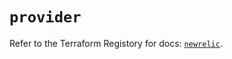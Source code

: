 # `provider`

Refer to the Terraform Registory for docs: [`newrelic`](https://registry.terraform.io/providers/newrelic/newrelic/3.25.0/docs).
